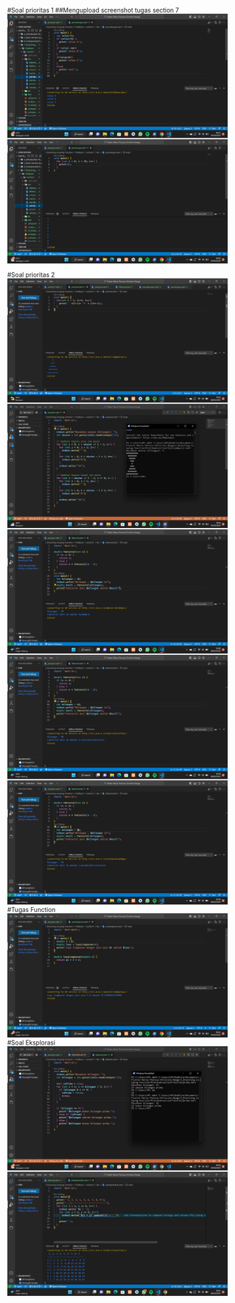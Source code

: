 #Soal prioritas 1
##Mengupload screenshot tugas section 7
![upload_percabangan](percabangan.png)
![upload_perulangan](perulangan.png)

#Soal prioritas 2
![upload_Piramida](piramida.png)
![upload_Jam Pasir](jampasir.png)
![upload_faktorial10](faktorial10.png)
![upload_faktorial40](faktorial40.png)
![upload_faktorial50](faktorial50.png)
#Tugas Function
![upload_tugas function](luaslingkaran.png)
#Soal Eksplorasi
![upload_bilangan prima](bilprima.png)
![upload_tabel_perkalian](tabelperkalian.png)